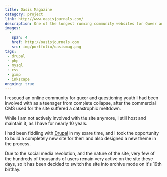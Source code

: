 ```yaml
---
title: Oasis Magazine
category: project
link: http://www.oasisjournals.com/
description: One of the longest running community websites for Queer and Questioning teens.
images:
  - 
   span: 4
   href: http://oasisjournals.com
   src: img/portfolio/oasismag.png
tags:
 - drupal
 - php
 - mysql
 - css
 - gimp
 - inkscape
ongoing: true
---
```

I rescued an online community for queer and questioning youth I had been involved with as a teenager from complete collapse, after the commercial CMS used for the site suffered a catastrophic meltdown.

While I am not actively involved with the site anymore, I still host and maintain it, as I have for nearly 10 years.

<!--more-->

I had been fiddling with [Drupal](http://drupal.org) in my spare time, and I took the opportunity to build a completely new site for them and also designed a new theme in the process.


Due to the social media revolution, and the nature of the site, very few of the hundreds of thousands of users remain very active on the site these days, so it has been decided to switch the site into archive mode on it's 19th birthay.


